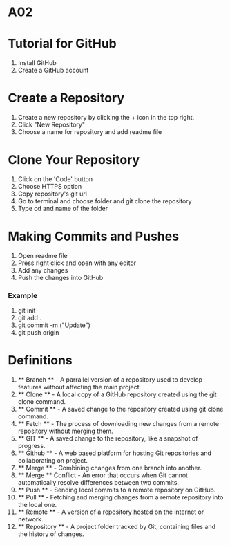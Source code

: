 # A02
# Tutorial for GitHub
1. Install GitHub
2. Create a GitHub account


# Create a Repository
1. Create a new repository by clicking the + icon in the top right.
2. Click "New Repository"
3. Choose a name for repository and add readme file
# Clone Your Repository
1. Click on the 'Code' button
2. Choose HTTPS option
3. Copy repository's git url
4. Go to terminal and choose folder and git clone the repository
5. Type cd and name of the folder


# Making Commits and Pushes
1. Open readme file
2. Press right click and open with any editor
3. Add any changes
4. Push the changes into GitHub
### Example
1. git init
2. git add .
3. git commit -m ("Update")
4. git push origin


# Definitions
1. ** Branch ** - A parrallel version of a repository used to develop features without affecting the main project. 
2. ** Clone ** - A local copy of a GitHub repository created using the git clone command.
3. ** Commit ** - A saved change to the repository created using git clone command.
4. ** Fetch ** - The process of downloading new changes from a remote repository without merging them.
5. ** GIT ** - A saved change to the repository, like a snapshot of progress.
6. ** Github ** - A web based platform for hosting Git repositories and collaborating on project.
7. ** Merge ** - Combining changes from one branch into another.
8. ** Merge ** Conflict - An error that occurs when Git cannot automatically resolve differences between two commits.
9. ** Push ** - Sending locol commits to a remote repository on GitHub.
10. ** Pull ** - Fetching and merging changes from a remote repository into the local one.
11. ** Remote ** - A version of a repository hosted on the internet or network.
12. ** Repository ** - A project folder tracked by Git, containing files and the history of changes.




